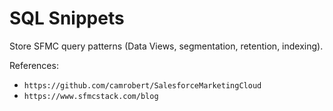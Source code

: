 SQL Snippets 
======= 
 
Store SFMC query patterns (Data Views, segmentation, retention, indexing). 
 
References: 
- `https://github.com/camrobert/SalesforceMarketingCloud` 
- `https://www.sfmcstack.com/blog`
